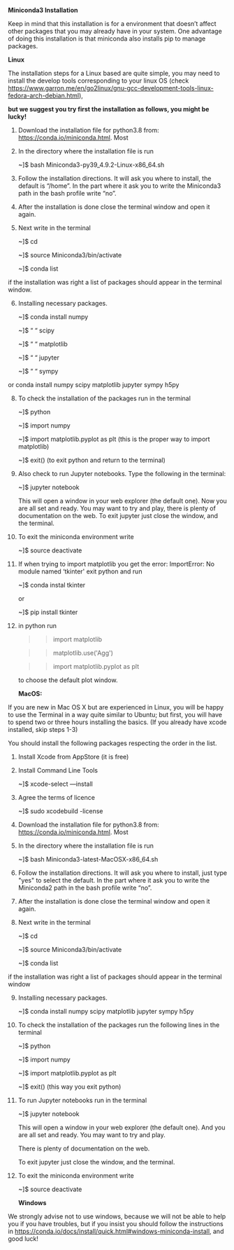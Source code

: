 **Miniconda3 Installation** 

Keep in mind that this installation is for a environment that doesn’t affect other packages that you may already have in your system. One advantage of doing this installation is that miniconda also installs pip to manage packages.

**Linux**

The installation steps for a Linux based are quite simple, you may need to install the develop tools corresponding to your linux OS (check https://www.garron.me/en/go2linux/gnu-gcc-development-tools-linux-fedora-arch-debian.html), 


**but we suggest you try first the installation as follows, you might be lucky!**

1. Download the installation file for python3.8 from: https://conda.io/miniconda.html. Most 

2. In the directory where the installation file is run

	  ~]$ bash Miniconda3-py39_4.9.2-Linux-x86_64.sh

3. Follow the installation directions. It will ask you where to install, the default is “/home”. 
   In the part where it ask you to write the Miniconda3 path in the bash profile write “no”.

4. After the installation is done close the terminal window and open it again. 

5. Next write in the terminal

	  ~]$ cd

    ~]$ source Miniconda3/bin/activate
	
   ~]$ conda list
  
  if the installation was right a list of packages should appear in the terminal window.

6. Installing necessary packages.

	  ~]$ conda install numpy
  
    ~]$     “         “     scipy
	
    ~]$     “         “     matplotlib
	
    ~]$     “         “     jupyter
	
    ~]$     “         “     sympy
  
  or conda install numpy scipy matplotlib jupyter sympy h5py
   
8. To check the installation of the packages run in the terminal 

    ~]$ python
    
    ~]$ import numpy
    
    ~]$ import matplotlib.pyplot as plt (this is the proper way to import matplotlib)
    
    ~]$ exit() (to exit python and return to the terminal)

9. Also check to run Jupyter notebooks. Type the following in the terminal:

  	~]$ jupyter notebook
  
     This will open a window in your web explorer (the default one). Now you are all set and ready. You may want to try and play, there is plenty of documentation  on the web. To exit jupyter just close the window, and the terminal. 
  
10. To exit the miniconda environment write

  	~]$ source deactivate 	



11. If when trying to import matplotlib you get the error: ImportError: No module named ‘tkinter' exit python and run
	
  	~]$ conda instal tkinter 
	
	or
	
  	~]$ pip install tkinter
  
12. in python run 

  	>>import matplotlib

    >>matplotlib.use('Agg')
	
    >>import matplotlib.pyplot as plt

	to choose the default plot window.

	**MacOS:**

  If you are new in Mac OS X but are experienced in Linux, you will be happy to use the Terminal in a way quite similar to Ubuntu; but first, you will have to spend two or three hours installing the basics. (If you already have xcode installed, skip steps 1-3)

You should install the following packages respecting the order in the list. 

1. Install Xcode from AppStore (it is free)

2. Install Command Line Tools

	  ~]$  xcode-select —install

3. Agree the terms of licence

  	~]$ sudo xcodebuild -license

4. Download the installation file for python3.8 from: https://conda.io/miniconda.html. Most 

5. In the directory where the installation file is run

	  ~]$ bash Miniconda3-latest-MacOSX-x86_64.sh

6. Follow the installation directions. It will ask you where to install, just type "yes" to select the default.  In the part where it ask you to write the Miniconda2 path in the bash profile write “no”.

7. After the installation is done close the terminal window and open it again. 

8. Next write in the terminal

  	~]$ cd
	
  	~]$ source Miniconda3/bin/activate
	
	  ~]$ conda list
  
  if the installation was right a list of packages should appear in the terminal window

9. Installing necessary packages.

  	~]$ conda install numpy scipy matplotlib jupyter sympy h5py

10. To check the installation of the packages run the following lines in the terminal 

    ~]$ python
	
    ~]$ import numpy
	
    ~]$ import matplotlib.pyplot as plt 
	
    ~]$ exit() (this way you exit python)

11. To run Jupyter notebooks run in the terminal

	  ~]$ jupyter notebook
    
    
     This will open a window in your web explorer (the default one). And you are all set and ready. You may want to try and play. 
     
     There is plenty of documentation  on the web. 
     
     To exit jupyter just close the window, and the terminal. 
  
12. To exit the miniconda environment write

    ~]$ source deactivate 	
  
	**Windows** 

 We strongly advise not to use windows, because we will not be able to help you if you have troubles, but if you insist you should follow the instructions in https://conda.io/docs/install/quick.html#windows-miniconda-install, and good luck!
